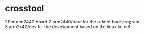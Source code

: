 crosstool
=========
1.For arm2440 board
2.arm2440/bare for the u-boot bare program
3.arm2440/dev for the development based on the linux kernel
